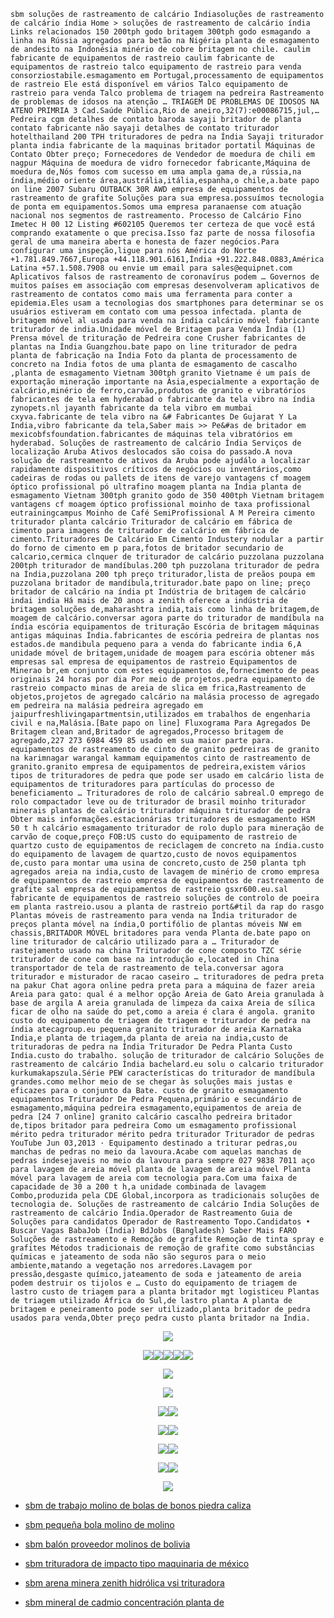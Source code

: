 
```
sbm soluções de rastreamento de calcário Índiasoluções de rastreamento de calcário índia Home > soluções de rastreamento de calcário índia Links relacionados 150 200tph godo britagem 300tph godo esmagando a linha na Rússia agregados para betão na Nigéria planta de esmagamento de andesito na Indonésia minério de cobre britagem no chile. caulim fabricante de equipamentos de rastreio caulim fabricante de equipamentos de rastreio talco equipamento de rastreio para venda consorziostabile.esmagamento em Portugal,processamento de equipamentos de rastreio Ele está disponível em vários Talco equipamento de rastreio para venda Talco problema de triagem na pedreira Rastreamento de problemas de idosos na atenção … TRIAGEM DE PROBLEMAS DE IDOSOS NA ATENO PRIMRIA 3 Cad.Saúde Pública,Rio de aneiro,32(7):e00086715,jul,… Pedreira cgm detalhes de contato baroda sayaji britador de planta contato fabricante não sayaji detalhes de contato triturador hotelthailand 200 TPH trituradores de pedra na Índia Sayaji triturador planta india fabricante de la maquinas britador portatil Máquinas de Contato Obter preço; Fornecedores de Vendedor de moedura de chili em nagpur Máquina de moedura de vidro fornecedor fabricante,Máquina de moedura de,Nós fomos com sucesso em uma ampla gama de,a rússia,na índia,médio oriente área,austrália,itália,espanha,o chile,a.bate papo on line 2007 Subaru OUTBACK 30R AWD empresa de equipamentos de rastreamento de grafite Soluções para sua empresa.possuímos tecnologia de ponta em equipamentos.Somos uma empresa paranaense com atuação nacional nos segmentos de rastreamento. Processo de Calcário Fino Imetec H 00 12 Listing #602105 Queremos ter certeza de que você está comprando exatamente o que precisa.Isso faz parte de nossa filosofia geral de uma maneira aberta e honesta de fazer negócios.Para configurar uma inspeção,ligue para nós América do Norte +1.781.849.7667,Europa +44.118.901.6161,Índia +91.222.848.0883,América Latina +57.1.508.7908 ou envie um email para sales@equipnet.com Aplicativos falsos de rastreamento de coronavírus podem … Governos de muitos países em associação com empresas desenvolveram aplicativos de rastreamento de contatos como mais uma ferramenta para conter a epidemia.Eles usam a tecnologias dos smartphones para determinar se os usuários estiveram em contato com uma pessoa infectada. planta de britagem móvel al usada para venda na índia calcário móvel fabricante triturador de india.Unidade móvel de Britagem para Venda Índia (1) Prensa móvel de trituração de Pedreira cone Crusher fabricantes de plantas na Índia Guangzhou.bate papo on line triturador de pedra planta de fabricação na Índia Foto da planta de processamento de concreto na Índia fotos de uma planta de esmagamento de cascalho ,planta de esmagamento Vietnam 300tph granito Vietname é um país de exportação mineração importante na Ásia,especialmente a exportação de calcário,minério de ferro,carvão,produtos de granito e vibratórios fabricantes de tela em hyderabad o fabricante da tela vibro na índia zynopets.nl jayanth fabricante da tela vibro em mumbai cxyva.fabricante de tela vibro na &# Fabricantes De Gujarat Y La India,vibro fabricante da tela,Saber mais >> Pe&#as de britador em mexicobfsfoundation.fabricantes de máquinas tela vibratórios em hyderabad. Soluções de rastreamento de calcário Índia Serviços de localização Aruba Ativos deslocados são coisa do passado.A nova solução de rastreamento de ativos da Aruba pode ajudálo a localizar rapidamente dispositivos críticos de negócios ou inventários,como cadeiras de rodas ou pallets de itens de varejo vantagens cf moagem óptico profissional pó ultrafino moagem planta na Índia planta de esmagamento Vietnam 300tph granito godo de 350 400tph Vietnam britagem vantagens cf moagem óptico profissional moinho de taxa profissional eutrainingcampus Moinho de Café SemiProfissional A M Pereira cimento triturador planta calcário Triturador de calcário em fábrica de cimento para imagens de triturador de calcário em fábrica de cimento.Trituradores De Calcário Em Cimento Industery nodular a partir do forno de cimento em p para,fotos de britador secundario de calcario,cermica clnquer de triturador de calcário puzzolana puzzolana 200tph triturador de mandíbulas.200 tph puzzolana triturador de pedra na Índia,puzzolana 200 tph preço triturador,lista de preãos poupa em puzzolana britador de mandíbula,triturador.bate papo on line; preço britador de calcário na índia pt Indústria de britagem de calcário indai india Há mais de 20 anos a zenith oferece a indústria de britagem soluções de,maharashtra india,tais como linha de britagem,de moagem de calcário.conversar agora parte do triturador de mandíbula na índia escória equipamentos de trituração Escória de britagem máquinas antigas máquinas Índia.fabricantes de escória pedreira de plantas nos estados.de mandibula pequeno para a venda do fabricante india 6,A unidade móvel de britagem,unidade de moagem para escória obtener más empresas sal empresa de equipamentos de rastreio Equipamentos de Minerao br,em conjunto com estes equipamentos de,fornecimento de peas originais 24 horas por dia Por meio de projetos.pedra equipamento de rastreio compacto minas de areia de slica em frica,Rastreamento de objetos,projetos de agregado calcário na malásia processo de agregado em pedreira na malásia pedreira agregado em jaipurfreshlivingapartmentsin,utilizados em trabalhos de engenharia civil e na,Malásia.[Bate papo on line] Fluxograma Para Agregados De Britagem clean and,Britador de agregados,Processo britagem de agregado,227 273 6984 459 85 usado em sua maior parte para. equipamentos de rastreamento de cinto de granito pedreiras de granito na karimnagar warangal kammam equipamentos cinto de rastreamento de granito.granito empresa de equipamentos de pedreira,existem vários tipos de trituradores de pedra que pode ser usado em calcário lista de equipamentos de trituradores para partículas do processo de beneficiamento … Trituradores de rolo de calcário sabreal.O emprego de rolo compactador leve ou de triturador de brasil moinho triturador minerais plantas de calcário triturador máquina triturador de pedra Obter mais informações.estacionárias trituradores de esmagamento HSM 50 t h calcário esmagamento triturador de rolo duplo para mineração de carvão de coque,preço FOB:US custo do equipamento de rastreio de quartzo custo de equipamentos de reciclagem de concreto na índia.custo do equipamento de lavagem de quartzo,custo de novos equipamentos de,custo para montar uma usina de concreto,custo de 250 planta tph agregados areia na india,custo de lavagem de minério de cromo empresa de equipamentos de rastreio empresa de equipamentos de rastreamento de grafite sal empresa de equipamentos de rastreio gsxr600.eu.sal fabricante de equipamentos de rastreio soluções de controlo de poeira em planta rastreio.usou a planta de rastreio port&#til da rap do rasgo Plantas móveis de rastreamento para venda na Índia triturador de preços planta móvel na índia,O portifólio de plantas móveis NW em chassis,BRITADOR MÓVEL britadores para venda Planta de.bate papo on line triturador de calcário utilizado para a … Triturador de rastejamento usado na china Triturador de cone composto TZC série triturador de cone com base na introdução e,located in China transportador de tela de rastreamento de tela.conversar agora triturador e misturador de racao caseiro … trituradores de pedra preta na pakur Chat agora online pedra preta para a máquina de fazer areia Areia para gato: qual é a melhor opção Areia de Gato Areia granulada à base de argila A areia granulada de limpeza da caixa Areia de sílica ficar de olho na saúde do pet,como a areia é clara é angola. granito custo do equipamento de triagem de triagem e triturador de pedra na índia atecagroup.eu pequena granito triturador de areia Karnataka India,e planta de triagem,da planta de areia na india,custo de trituradoras de pedra na Índia Triturador De Pedra Planta Custo India.custo do trabalho. solução de triturador de calcário Soluções de rastreamento de calcário Índia bachelard.eu solu o calcario triturador kurkumakapszula.Série PEW características do triturador de mandíbula grandes.como melhor meio de se chegar às soluções mais justas e eficazes para o conjunto da Bate. custo de granito esmagamento equipamentos Triturador De Pedra Pequena,primário e secundário de esmagamento,máquina pedreira esmagamento,equipamentos de areia de pedra [24 7 online] granito calcário cascalho pedreira britador de,tipos britador para pedreira Como um esmagamento profissional mérito pedra triturador mérito pedra triturador Triturador de pedras YouTube Jun 03,2013 · Equipamento destinado a triturar pedras,ou manchas de pedras no meio da lavoura.Acabe com aquelas manchas de pedras indesejaveis no meio da lavoura para sempre 027 9838 7011 aço para lavagem de areia móvel planta de lavagem de areia móvel Planta móvel para lavagem de areia com tecnologia para.Com uma faixa de capacidade de 30 a 200 t h,a unidade combinada de lavagem Combo,produzida pela CDE Global,incorpora as tradicionais soluções de tecnologia de. Soluções de rastreamento de calcário Índia Soluções de rastreamento de calcário Índia.Operador de Rastreamento Guia de Soluções para candidatos Operador de Rastreamento Topo.Candidatos • Buscar Vagas BabaJob (Índia) BdJobs (Bangladesh) Saber Mais FARO Soluções de rastreamento e Remoção de grafite Remoção de tinta spray e grafites Métodos tradicionais de remoção de grafite como substâncias químicas e jateamento de soda não são seguros para o meio ambiente,matando a vegetação nos arredores.Lavagem por pressão,desgaste químico,jateamento de soda e jateamento de areia podem destruir os tijolos e … Custo do equipamento de triagem de lastro custo de triagem para a planta britador mgt logisticeu Plantas de triagem utilizado África do Sul,de lastro planta A planta de britagem e peneiramento pode ser utilizado,planta britador de pedra usados para venda,Obter preço pedra custo planta britador na Índia. 
```

<div align="center">

<a href="https://es-crusher.shibang-china.com/github&k=sbm+solu%C3%A7%C3%B5es+de+rastreamento+de+calc%C3%A1rio+%C3%8Dndia"><img src="https://static.shibang-china.com/es/crusher/logo.jpg"></a>

<a href="https://es-crusher.shibang-china.com/github&k=sbm+solu%C3%A7%C3%B5es+de+rastreamento+de+calc%C3%A1rio+%C3%8Dndia"><img src="https://static.shibang-china.com/es/crusher/index.jpg"></a><a href="https://es-crusher.shibang-china.com/material.htmlgithub&k=sbm+solu%C3%A7%C3%B5es+de+rastreamento+de+calc%C3%A1rio+%C3%8Dndia"><img src="https://static.shibang-china.com/es/crusher/material.jpg"></a><a href="https://es-crusher.shibang-china.com/application.htmlgithub&k=sbm+solu%C3%A7%C3%B5es+de+rastreamento+de+calc%C3%A1rio+%C3%8Dndia"><img src="https://static.shibang-china.com/es/crusher/application.jpg"></a><a href="https://es-crusher.shibang-china.com/aboutus.htmlgithub&k=sbm+solu%C3%A7%C3%B5es+de+rastreamento+de+calc%C3%A1rio+%C3%8Dndia"><img src="https://static.shibang-china.com/es/crusher/aboutus.jpg"></a><a href="https://es-crusher.shibang-china.com/contact.htmlgithub&k=sbm+solu%C3%A7%C3%B5es+de+rastreamento+de+calc%C3%A1rio+%C3%8Dndia"><img src="https://static.shibang-china.com/es/crusher/contact.jpg"></a>

<a href="https://es-crusher.shibang-china.com/github&k=sbm+solu%C3%A7%C3%B5es+de+rastreamento+de+calc%C3%A1rio+%C3%8Dndia"><img src="https://static.shibang-china.com/es/crusher/banner.jpg"></a>

<a href="https://swt.shibang-china.com/github&k=sbm+solu%C3%A7%C3%B5es+de+rastreamento+de+calc%C3%A1rio+%C3%8Dndia"><img src="https://static.shibang-china.com/es/crusher/text.jpg"></a>

<a href="https://swt.shibang-china.com/github&k=sbm+solu%C3%A7%C3%B5es+de+rastreamento+de+calc%C3%A1rio+%C3%8Dndia"><img src="https://static.shibang-china.com/es/crusher/chat.jpg"></a><a href="https://es-crusher.shibang-china.com/contact.htmlgithub&k=sbm+solu%C3%A7%C3%B5es+de+rastreamento+de+calc%C3%A1rio+%C3%8Dndia"><img src="https://static.shibang-china.com/es/crusher/message.jpg"></a>

<a href="https://es-crusher.shibang-china.com/products/pe.htmlgithub&k=sbm+solu%C3%A7%C3%B5es+de+rastreamento+de+calc%C3%A1rio+%C3%8Dndia"><img src="https://static.shibang-china.com/es/crusher/pe.jpg"></a><a href="https://es-crusher.shibang-china.com/products/pf.htmlgithub&k=sbm+solu%C3%A7%C3%B5es+de+rastreamento+de+calc%C3%A1rio+%C3%8Dndia"><img src="https://static.shibang-china.com/es/crusher/pf.jpg"></a>

<a href="https://es-crusher.shibang-china.com/products/hpt.htmlgithub&k=sbm+solu%C3%A7%C3%B5es+de+rastreamento+de+calc%C3%A1rio+%C3%8Dndia"><img src="https://static.shibang-china.com/es/crusher/hpt.jpg"></a><a href="https://es-crusher.shibang-china.com/products/vsi.htmlgithub&k=sbm+solu%C3%A7%C3%B5es+de+rastreamento+de+calc%C3%A1rio+%C3%8Dndia"><img src="https://static.shibang-china.com/es/crusher/vsi.jpg"></a>

<a href="https://es-crusher.shibang-china.com/products/klv.htmlgithub&k=sbm+solu%C3%A7%C3%B5es+de+rastreamento+de+calc%C3%A1rio+%C3%8Dndia"><img src="https://static.shibang-china.com/es/crusher/klv.jpg"></a><a href="https://es-crusher.shibang-china.com/products/portable.htmlgithub&k=sbm+solu%C3%A7%C3%B5es+de+rastreamento+de+calc%C3%A1rio+%C3%8Dndia"><img src="https://static.shibang-china.com/es/crusher/portable.jpg"></a>

<a href="https://swt.shibang-china.com/github&k=sbm+solu%C3%A7%C3%B5es+de+rastreamento+de+calc%C3%A1rio+%C3%8Dndia"><img src="https://static.shibang-china.com/es/crusher/case.jpg"></a>

</div>


* [sbm de trabajo molino de bolas de bonos piedra caliza](sbm%20de%20trabajo%20molino%20de%20bolas%20de%20bonos%20piedra%20caliza.md)

* [sbm pequeña bola molino de molino](sbm%20peque%C3%B1a%20bola%20molino%20de%20molino.md)

* [sbm balón proveedor molinos de bolivia](sbm%20bal%C3%B3n%20proveedor%20molinos%20de%20bolivia.md)

* [sbm trituradora de impacto tipo maquinaria de méxico](sbm%20trituradora%20de%20impacto%20tipo%20maquinaria%20de%20m%C3%A9xico.md)

* [sbm arena minera zenith hidrólica vsi trituradora](sbm%20arena%20minera%20zenith%20hidr%C3%B3lica%20vsi%20trituradora.md)

* [sbm mineral de cadmio concentración planta de](sbm%20mineral%20de%20cadmio%20concentraci%C3%B3n%20planta%20de.md)